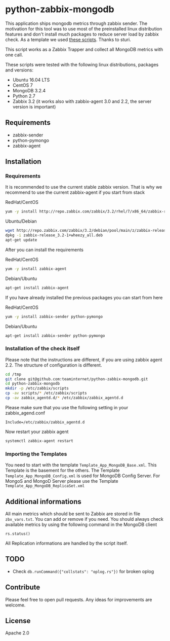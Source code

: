 # python-zabbix-mongodb

This application ships mongodb metrics through zabbix sender. The motivation for this tool was to use most of the preinstalled linux distribution features and don't install much packages to reduce server load by zabbix check. As a template we used [these scripts](https://www.zabbix.com/forum/showthread.php?t=52945). Thanks to sturi.    

This script works as a Zabbix Trapper and collect all MongoDB metrics with one call.    

These scripts were tested with the following linux distributions, packages and versions:
- Ubuntu 16.04 LTS
- CentOS 7
- MongoDB 3.2.4
- Python 2.7
- Zabbix 3.2 (it works also with zabbix-agent 3.0 and 2.2, the server version is important)

## Requirements

- zabbix-sender
- python-pymongo
- zabbix-agent

## Installation

### Requirements

It is recommended to use the current stable zabbix version. That is why we recommend to use the current zabbix-agent if you start from stack

RedHat/CentOS
```bash
yum -y install http://repo.zabbix.com/zabbix/3.2/rhel/7/x86_64/zabbix-release-3.2-1.el7.noarch.rpm
```

Ubuntu/Debian
```bash
wget http://repo.zabbix.com/zabbix/3.2/debian/pool/main/z/zabbix-release/zabbix-release_3.2-1+wheezy_all.deb
dpkg -i zabbix-release_3.2-1+wheezy_all.deb
apt-get update
```
    

After you can install the requirements

RedHat/CentOS
```bash
yum -y install zabbix-agent
```

Debian/Ubuntu
```bash
apt-get install zabbix-agent
```
    

If you have already installed the previous packages you can start from here

RedHat/CentOS
```bash
yum -y install zabbix-sender python-pymongo
```

Debian/Ubuntu
```bash
apt-get install zabbix-sender python-pymongo
```

### Installation of the check itself

Please note that the instructions are different, if you are using zabbix agent 2.2. The structure of configuration is different.

```bash
cd /tmp
git clone git@github.com:teaminternet/python-zabbix-mongodb.git
cd python-zabbix-mongodb
mkdir -p /etc/zabbix/scripts
cp -av scripts/* /etc/zabbix/scripts
cp -av zabbix_agentd.d/* /etc/zabbix/zabbix_agentd.d
```
    

Please make sure that you use the following setting in your zabbix_agend.conf
```
Include=/etc/zabbix/zabbix_agentd.d
```
    

Now restart your zabbix agent
```bash
systemctl zabbix-agent restart
```

### Importing the Templates

You need to start with the template `Template_App_MongoDB_Base.xml`. This Template is the basement for the others. The Template `Template_App_MongoDB_Config.xml` is used for MongoDB Config Server. For MongoS and MongoD Server please use the Template `Template_App_MongoDB_ReplicaSet.xml`

## Additional informations

All main metrics which should be sent to Zabbix are stored in file `zbx_vars.txt`. You can add or remove if you need. You should always check available metrics by using the following command in the MongoDB client
```
rs.status()
```
    

All Replication informations are handled by the script itself.

## TODO

- Check `db.runCommand({"collstats": "oplog.rs"})` for broken oplog

## Contribute

Please feel free to open pull requests. Any ideas for improvements are welcome.

## License

Apache 2.0

